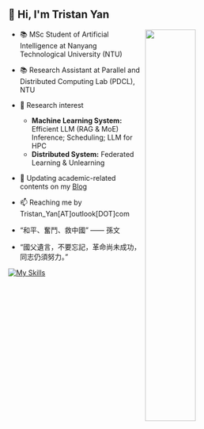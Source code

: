 ## 👋 Hi, I'm Tristan Yan

<a href="https://github.com/YANthinkn?tab=repositories" >
  <img align=right width="45%" src="https://github-readme-stats.vercel.app/api?username=YANthinkn&show_icons=true&theme=algolia" />
</a>

- 📚 MSc Student of Artificial Intelligence at Nanyang Technological University (NTU)

- 📚 Research Assistant at Parallel and Distributed Computing Lab (PDCL), NTU

- 🔎 Research interest
  - **Machine Learning System:** Efficient LLM (RAG & MoE) Inference; Scheduling; LLM for HPC
  - **Distributed System:** Federated Learning & Unlearning

- 📑 Updating academic-related contents on my [Blog](https://tristanyan.cn)
  
- 📫 Reaching me by Tristan_Yan[AT]outlook[DOT]com

- “和平、奮鬥、救中國” —— 孫文

- “國父遺言，不要忘記，革命尚未成功，同志仍須努力。”

[![My Skills](https://skillicons.dev/icons?i=python,go,linux,docker,grafana,kubernetes,git,vim,aws,gcp,azure,markdown,latex)](https://skillicons.dev)
